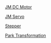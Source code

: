 [JM DC Motor](../All/jm_dc_motor)

[JM Servo](../All/jm_servo)

[Stepper](../All/Stepper)

[Park Transformation](../All/ParkTransformation)